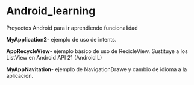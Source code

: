 # Android_learning
Proyectos Android para ir aprendiendo funcionalidad

<b>MyApplication2</b>- ejemplo de uso de intents.

<b>AppRecycleView</b>- ejemplo básico de uso de RecicleView. Sustituye a los ListView en Android API 21 (Android L)

<b>MyAppNavitation</b>- ejemplo de NavigationDrawe y cambio de idioma a la aplicación.


